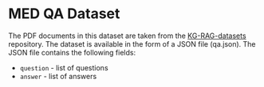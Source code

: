 # MED QA Dataset

The PDF documents in this dataset are taken from the [KG-RAG-datasets](https://github.com/docugami/KG-RAG-datasets) repository. The dataset is available in the form of a JSON file (qa.json). The JSON file contains the following fields:
- `question` - list of questions
- `answer` - list of answers